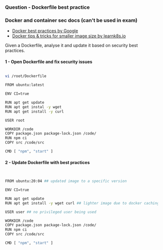 ### Question - Dockerfile best practice

### Docker and container sec docs (can't be used in exam)

- [Docker best practices by Google](https://cloud.google.com/blog/products/containers-kubernetes/7-best-practices-for-building-containers)
- [Docker tips & tricks for smaller image size by learnk8s.io](https://learnk8s.io/blog/smaller-docker-images)

Given a Dockerfile, analyse it and update it based on security best practices.

#### 1 - Open Dockerfile and fix security issues

```sh

vi /root/Dockerfile

FROM ubuntu:latest

ENV CI=true

RUN apt get update
RUN apt get instal -y wget
RUN apt get install -y curl

USER root

WORKDIR /code
COPY package.json package-lock.json /code/
RUN npm ci
COPY src /code/src

CMD [ "npm", "start" ]

```

#### 2 - Update Dockerfile with best practices

```sh


FROM ubuntu:20:04 ## updated image to a specific version

ENV CI=true

RUN apt get update
RUN apt get install -y wget curl ## lighter image due to docker caching

USER user ## no privileged user being used

WORKDIR /code
COPY package.json package-lock.json /code/
RUN npm ci
COPY src /code/src

CMD [ "npm", "start" ]

```
